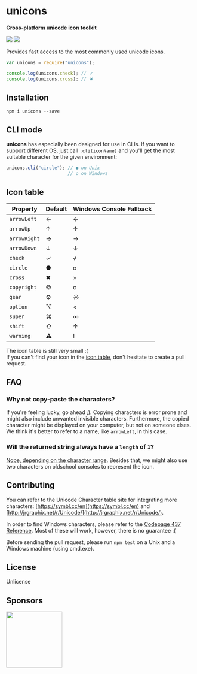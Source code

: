# unicons

**Cross-platform unicode icon toolkit**

[![](https://img.shields.io/npm/v/unicons.svg)](https://www.npmjs.com/package/unicons)
[![](https://img.shields.io/npm/dm/unicons.svg)](https://www.npmjs.com/package/unicons)

Provides fast access to the most commonly used unicode icons.

```javascript
var unicons = require("unicons");

console.log(unicons.check); // ✓
console.log(unicons.cross); // ✖
```

## Installation

```
npm i unicons --save
```

## CLI mode

**unicons** has especially been designed for use in CLIs. If you want to support different OS, just call `.cli(iconName)` and you'll get the most suitable character for the given environment:

```javascript
unicons.cli("circle"); // ● on Unix
                       // o on Windows
```

## Icon table

Property | Default | Windows Console Fallback
---------|---------|-------------------------|
`arrowLeft` | ← | ←
`arrowUp` | ↑ | ↑
`arrowRight` | → | →
`arrowDown` | ↓ | ↓
`check` | ✓ | √
`circle` | ● | o
`cross` | ✖ | ×
`copyright` | © | c
`gear` | ⚙ | ☼
`option` | ⌥ | <
`super` | ⌘ | ∞
`shift` | ⇧ | ↑
`warning` | ⚠ | !

The icon table is still very small :(<br>
If you can't find your icon in the [icon table](https://github.com/peerigon/unicons#icon-table), don't hesitate to create a pull request.

## FAQ

### Why not copy-paste the characters?

If you're feeling lucky, go ahead ;). Copying characters is error prone and might also include unwanted invisible characters. Furthermore, the copied character might be displayed on your computer, but not on someone elses. We think it's better to refer to a name, like `arrowLeft`, in this case.

### Will the returned string always have a `length` of `1`?

[Nope, depending on the character range](https://mathiasbynens.be/notes/javascript-unicode). Besides that, we might also use two characters on oldschool consoles to represent the icon.


## Contributing

You can refer to the Unicode Character table site for integrating more characters: [https://symbl.cc/en](https://symbl.cc/en) and [http://jrgraphix.net/r/Unicode/](http://jrgraphix.net/r/Unicode/).

In order to find Windows characters, please refer to the [Codepage 437 Reference](https://en.wikipedia.org/wiki/Code_page_437). Most of these will work, however, there is no guarantee :(

Before sending the pull request, please run `npm test` on a Unix and a Windows machine (using cmd.exe).

## License

Unlicense

## Sponsors

[<img src="https://assets.peerigon.com/peerigon/logo/peerigon-logo-flat-spinat.png" width="150" />](https://peerigon.com)
